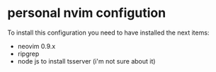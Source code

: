 # personal nvim configution

To install this configuration you need to have installed the next items:

- neovim 0.9.x
- ripgrep 
- node js to install tsserver (i'm not sure about it)
